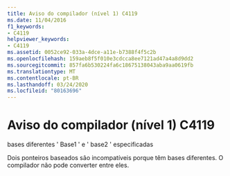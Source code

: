 ```yaml
---
title: Aviso do compilador (nível 1) C4119
ms.date: 11/04/2016
f1_keywords:
- C4119
helpviewer_keywords:
- C4119
ms.assetid: 0052ce92-033a-4dce-a11e-b7388f4f5c2b
ms.openlocfilehash: 159aeb8f5f010e3cdcca8ee7121ad47a4a8d9dd2
ms.sourcegitcommit: 857fa6b530224fa6c18675138043aba9aa0619fb
ms.translationtype: MT
ms.contentlocale: pt-BR
ms.lasthandoff: 03/24/2020
ms.locfileid: "80163696"
---
```

# <a name="compiler-warning-level-1-c4119"></a>Aviso do compilador (nível 1) C4119

bases diferentes ' Base1 ' e ' base2 ' especificadas

Dois ponteiros baseados são incompatíveis porque têm bases diferentes. O compilador não pode converter entre eles.

